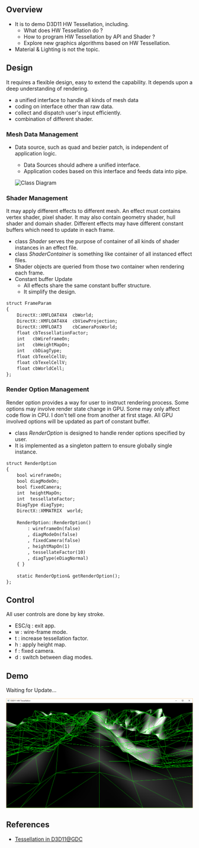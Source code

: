## Overview
- It is to demo D3D11 HW Tessellation, including.
  - What does HW Tessellation do ?
  - How to program HW Tessellation by API and Shader ?
  - Explore new graphics algorithms based on HW Tessellation.
- Material & Lighting is not the topic.

## Design 
It requires a flexible design, easy to extend the capability. It depends upon a deep understanding of rendering. 
- a unified interface to handle all kinds of mesh data
- coding on interface other than raw data. 
- collect and dispatch user's input efficiently.
- combination of different shader. 
  
### Mesh Data Management
- Data source, such as quad and bezier patch, is independent of application logic.
  - Data Sources should adhere a unified interface. 
  - Application codes based on this interface and feeds data into pipe.
  
  ![Class Diagram]()
  
### Shader Management
It may apply different effects to different mesh. An effect must contains vertex shader, pixel shader.
It may also contain geometry shader, hull shader and domain shader. Different effects may have different
constant buffers which need to update in each frame.

- class *Shader* serves the purpose of container of all kinds of shader instances in an effect file.
- class *ShaderContainer* is something like container of all instanced effect files.
- Shader objects are queried from those two container when rendering each frame.
- Constant buffer Update
  - All effects share the same constant buffer structure.
  - It simplify the design.

```
struct FrameParam
{
    DirectX::XMFLOAT4X4  cbWorld;
    DirectX::XMFLOAT4X4  cbViewProjection;
    DirectX::XMFLOAT3    cbCameraPosWorld;
    float cbTessellationFactor;
    int   cbWireframeOn;
    int   cbHeightMapOn;
    int   cbDiagType;
    float cbTexelCellU;
    float cbTexelCellV;
    float cbWorldCell;
};

```

### Render Option Management
Render option provides a way for user to instruct rendering process. Some options may involve 
render state change in GPU. Some may only affect code flow in CPU. I don't tell one from 
another at first stage. All GPU involved options will be updated as part of constant buffer.

- class *RenderOption* is designed to handle render options specified by user.
- It is implemented as a singleton pattern to ensure globally single instance. 

```
struct RenderOption
{
    bool wireframeOn;
    bool diagModeOn;
    bool fixedCamera;
    int  heightMapOn;
    int  tessellateFactor;
    DiagType diagType;
    DirectX::XMMATRIX  world;

    RenderOption::RenderOption()
        : wireframeOn(false)
        , diagModeOn(false)
        , fixedCamera(false)
        , heightMapOn(1)
        , tessellateFactor(10)
        , diagType(eDiagNormal)
    { }

    static RenderOption& getRenderOption();
};

```
  
## Control
All user controls are done by key stroke.

- ESC/q	: exit app.
- w		: wire-frame mode.
- t     : increase tessellation factor.
- h     : apply height map.
- f     : fixed camera.
- d     : switch between diag modes.



## Demo 
Waiting for Update...    

![demo screenshot](./demo/demo.png)

## References
-  [Tessellation in D3D11@GDC](https://www.gdcvault.com/play/1012740/Direct3D-11-In-Depth-Tutorial)
